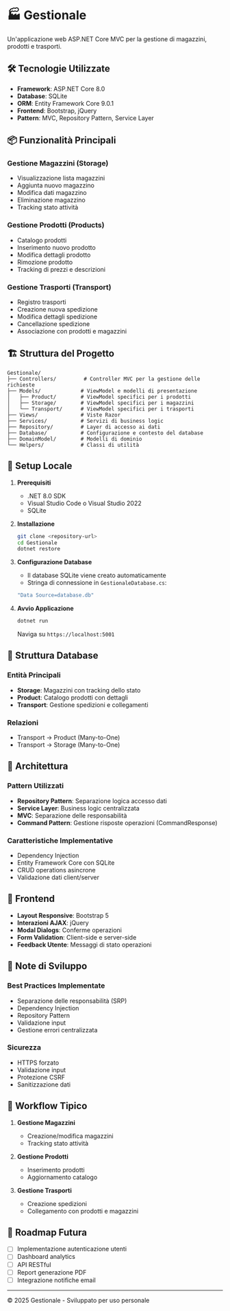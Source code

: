 # 🏭 Gestionale

Un'applicazione web ASP.NET Core MVC per la gestione di magazzini, prodotti e trasporti.

## 🛠 Tecnologie Utilizzate

- **Framework**: ASP.NET Core 8.0
- **Database**: SQLite
- **ORM**: Entity Framework Core 9.0.1
- **Frontend**: Bootstrap, jQuery
- **Pattern**: MVC, Repository Pattern, Service Layer

## 📦 Funzionalità Principali

### Gestione Magazzini (Storage)
- Visualizzazione lista magazzini
- Aggiunta nuovo magazzino
- Modifica dati magazzino
- Eliminazione magazzino
- Tracking stato attività

### Gestione Prodotti (Products)
- Catalogo prodotti
- Inserimento nuovo prodotto
- Modifica dettagli prodotto
- Rimozione prodotto
- Tracking di prezzi e descrizioni

### Gestione Trasporti (Transport)
- Registro trasporti
- Creazione nuova spedizione
- Modifica dettagli spedizione
- Cancellazione spedizione
- Associazione con prodotti e magazzini

## 🏗 Struttura del Progetto

```
Gestionale/
├── Controllers/         # Controller MVC per la gestione delle richieste
├── Models/             # ViewModel e modelli di presentazione
│   ├── Product/        # ViewModel specifici per i prodotti
│   ├── Storage/        # ViewModel specifici per i magazzini
│   └── Transport/      # ViewModel specifici per i trasporti
├── Views/              # Viste Razor
├── Services/           # Servizi di business logic
├── Repository/         # Layer di accesso ai dati
├── Database/           # Configurazione e contesto del database
├── DomainModel/        # Modelli di dominio
└── Helpers/            # Classi di utilità
```

## 🚀 Setup Locale

1. **Prerequisiti**
   - .NET 8.0 SDK
   - Visual Studio Code o Visual Studio 2022
   - SQLite

2. **Installazione**
   ```bash
   git clone <repository-url>
   cd Gestionale
   dotnet restore
   ```

3. **Configurazione Database**
   - Il database SQLite viene creato automaticamente
   - Stringa di connessione in `GestionaleDatabase.cs`:
   ```csharp
   "Data Source=database.db"
   ```

4. **Avvio Applicazione**
   ```bash
   dotnet run
   ```
   Naviga su `https://localhost:5001`

## 💾 Struttura Database

### Entità Principali
- **Storage**: Magazzini con tracking dello stato
- **Product**: Catalogo prodotti con dettagli
- **Transport**: Gestione spedizioni e collegamenti

### Relazioni
- Transport → Product (Many-to-One)
- Transport → Storage (Many-to-One)

## 🔧 Architettura

### Pattern Utilizzati
- **Repository Pattern**: Separazione logica accesso dati
- **Service Layer**: Business logic centralizzata
- **MVC**: Separazione delle responsabilità
- **Command Pattern**: Gestione risposte operazioni (CommandResponse)

### Caratteristiche Implementative
- Dependency Injection
- Entity Framework Core con SQLite
- CRUD operations asincrone
- Validazione dati client/server

## 🎨 Frontend

- **Layout Responsive**: Bootstrap 5
- **Interazioni AJAX**: jQuery
- **Modal Dialogs**: Conferme operazioni
- **Form Validation**: Client-side e server-side
- **Feedback Utente**: Messaggi di stato operazioni

## 📝 Note di Sviluppo

### Best Practices Implementate
- Separazione delle responsabilità (SRP)
- Dependency Injection
- Repository Pattern
- Validazione input
- Gestione errori centralizzata

### Sicurezza
- HTTPS forzato
- Validazione input
- Protezione CSRF
- Sanitizzazione dati

## 🔄 Workflow Tipico

1. **Gestione Magazzini**
   - Creazione/modifica magazzini
   - Tracking stato attività

2. **Gestione Prodotti**
   - Inserimento prodotti
   - Aggiornamento catalogo

3. **Gestione Trasporti**
   - Creazione spedizioni
   - Collegamento con prodotti e magazzini

## 🎯 Roadmap Futura

- [ ] Implementazione autenticazione utenti
- [ ] Dashboard analytics
- [ ] API RESTful
- [ ] Report generazione PDF
- [ ] Integrazione notifiche email

---
© 2025 Gestionale - Sviluppato per uso personale 
